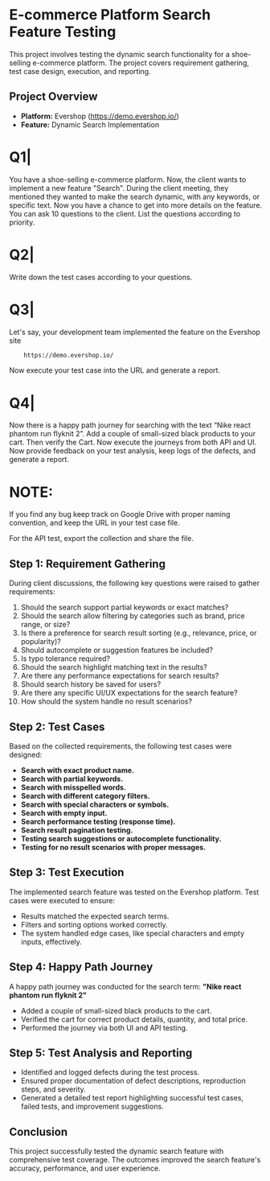 # E-commerce Platform Search Feature Testing

This project involves testing the dynamic search functionality for a shoe-selling e-commerce platform. The project covers requirement gathering, test case design, execution, and reporting.

## Project Overview
- **Platform:** Evershop (https://demo.evershop.io/)
- **Feature:** Dynamic Search Implementation
# Q1| 
You have a shoe-selling e-commerce platform. Now, the client wants to implement a new feature "Search". During the client meeting, they mentioned they wanted to make the search dynamic, with any keywords, or specific text. Now you have a chance to get into more details on the feature. You can ask 10 questions to the client. List the questions according to priority.



# Q2|
Write down the test cases according to your questions.



# Q3|
Let's say, your development team implemented the feature on the  Evershop site 
``` bash
    https://demo.evershop.io/ 
```

Now execute your test case into the URL and generate a report.



# Q4|
Now there is a happy path journey for searching with the text “Nike react phantom run flyknit 2”. Add a couple of small-sized black products to your cart. Then verify the Cart. Now execute the journeys from both API and UI. Now provide feedback on your test analysis, keep logs of the defects, and generate a report.


 


# NOTE: 

If you find any bug keep track on Google Drive with proper naming convention, and keep the URL in your test case file.

For the API test, export the collection and share the file.






## Step 1: Requirement Gathering
During client discussions, the following key questions were raised to gather requirements:
1. Should the search support partial keywords or exact matches?
2. Should the search allow filtering by categories such as brand, price range, or size?
3. Is there a preference for search result sorting (e.g., relevance, price, or popularity)?
4. Should autocomplete or suggestion features be included?
5. Is typo tolerance required?
6. Should the search highlight matching text in the results?
7. Are there any performance expectations for search results?
8. Should search history be saved for users?
9. Are there any specific UI/UX expectations for the search feature?
10. How should the system handle no result scenarios?

## Step 2: Test Cases
Based on the collected requirements, the following test cases were designed:
- **Search with exact product name.**
- **Search with partial keywords.**
- **Search with misspelled words.**
- **Search with different category filters.**
- **Search with special characters or symbols.**
- **Search with empty input.**
- **Search performance testing (response time).**
- **Search result pagination testing.**
- **Testing search suggestions or autocomplete functionality.**
- **Testing for no result scenarios with proper messages.**

## Step 3: Test Execution
The implemented search feature was tested on the Evershop platform. Test cases were executed to ensure:
- Results matched the expected search terms.
- Filters and sorting options worked correctly.
- The system handled edge cases, like special characters and empty inputs, effectively.

## Step 4: Happy Path Journey
A happy path journey was conducted for the search term: **"Nike react phantom run flyknit 2"**
- Added a couple of small-sized black products to the cart.
- Verified the cart for correct product details, quantity, and total price.
- Performed the journey via both UI and API testing.

## Step 5: Test Analysis and Reporting
- Identified and logged defects during the test process.
- Ensured proper documentation of defect descriptions, reproduction steps, and severity.
- Generated a detailed test report highlighting successful test cases, failed tests, and improvement suggestions.

## Conclusion
This project successfully tested the dynamic search feature with comprehensive test coverage. The outcomes improved the search feature's accuracy, performance, and user experience.

